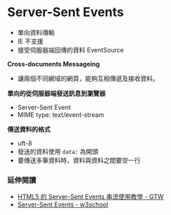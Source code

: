 # Server-Sent Events

* 單向資料傳輸
* IE 不支援
* 接受伺服器端回傳的資料 EventSource

**Cross-documents Messageing**

* 讓兩個不同網域的網頁，能夠互相傳遞及接收資料。

**單向的從伺服器端發送訊息到瀏覽器**

* Server-Sent Event
* MIME type: text/event-stream

**傳送資料的格式**

* uft-8
* 發送的資料使用 `data:` 為開頭
* 要傳送多筆資料時，資料與資料之間要空一行


### 延伸閱讀
* [HTML5 的 Server-Sent Events 串流使用教學 - GTW](https://blog.gtwang.org/web-development/stream-updates-with-server-sent-events/)
* [Server-Sent Events - w3school](http://www.w3schools.com/html/html5_serversentevents.asp)

